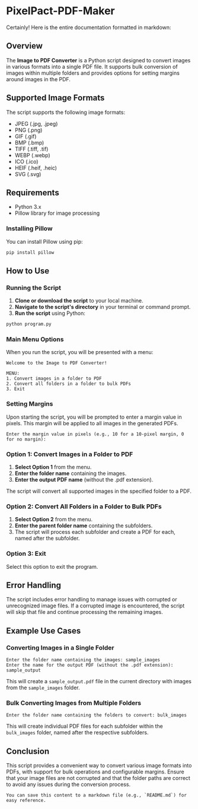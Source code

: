 # PixelPact-PDF-Maker
Certainly! Here is the entire documentation formatted in markdown:

## Overview

The **Image to PDF Converter** is a Python script designed to convert images in various formats into a single PDF file. It supports bulk conversion of images within multiple folders and provides options for setting margins around images in the PDF.

## Supported Image Formats

The script supports the following image formats:
- JPEG (.jpg, .jpeg)
- PNG (.png)
- GIF (.gif)
- BMP (.bmp)
- TIFF (.tiff, .tif)
- WEBP (.webp)
- ICO (.ico)
- HEIF (.heif, .heic)
- SVG (.svg)

## Requirements

- Python 3.x
- Pillow library for image processing

### Installing Pillow

You can install Pillow using pip:

```bash
pip install pillow
```

## How to Use

### Running the Script

1. **Clone or download the script** to your local machine.
2. **Navigate to the script's directory** in your terminal or command prompt.
3. **Run the script** using Python:

```bash
python program.py
```

### Main Menu Options

When you run the script, you will be presented with a menu:

```plaintext
Welcome to the Image to PDF Converter!

MENU:
1. Convert images in a folder to PDF
2. Convert all folders in a folder to bulk PDFs
3. Exit
```

### Setting Margins

Upon starting the script, you will be prompted to enter a margin value in pixels. This margin will be applied to all images in the generated PDFs.

```plaintext
Enter the margin value in pixels (e.g., 10 for a 10-pixel margin, 0 for no margin):
```

### Option 1: Convert Images in a Folder to PDF

1. **Select Option 1** from the menu.
2. **Enter the folder name** containing the images.
3. **Enter the output PDF name** (without the .pdf extension).

The script will convert all supported images in the specified folder to a PDF.

### Option 2: Convert All Folders in a Folder to Bulk PDFs

1. **Select Option 2** from the menu.
2. **Enter the parent folder name** containing the subfolders.
3. The script will process each subfolder and create a PDF for each, named after the subfolder.

### Option 3: Exit

Select this option to exit the program.

## Error Handling

The script includes error handling to manage issues with corrupted or unrecognized image files. If a corrupted image is encountered, the script will skip that file and continue processing the remaining images.

## Example Use Cases

### Converting Images in a Single Folder

```plaintext
Enter the folder name containing the images: sample_images
Enter the name for the output PDF (without the .pdf extension): sample_output
```

This will create a `sample_output.pdf` file in the current directory with images from the `sample_images` folder.

### Bulk Converting Images from Multiple Folders

```plaintext
Enter the folder name containing the folders to convert: bulk_images
```

This will create individual PDF files for each subfolder within the `bulk_images` folder, named after the respective subfolders.

## Conclusion

This script provides a convenient way to convert various image formats into PDFs, with support for bulk operations and configurable margins. Ensure that your image files are not corrupted and that the folder paths are correct to avoid any issues during the conversion process.
```
You can save this content to a markdown file (e.g., `README.md`) for easy reference.
